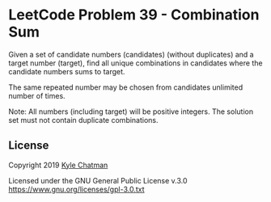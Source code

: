 # LeetCode Problem 39 - Combination Sum
Given a set of candidate numbers (candidates) (without duplicates) and a 
target number (target), find all unique combinations in candidates where the candidate 
numbers sums to target.

The same repeated number may be chosen from candidates unlimited number of times.

Note:
All numbers (including target) will be positive integers.
The solution set must not contain duplicate combinations.

## License
Copyright 2019 [Kyle Chatman](http://www.kchatman.com)

Licensed under the GNU General Public License v.3.0
https://www.gnu.org/licenses/gpl-3.0.txt